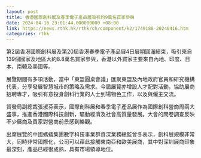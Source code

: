 ```yaml
---
layout: post
title: 香港國際創科展及春季電子產品展吸引約9萬名買家參與
date: 2024-04-16 23:01:44.000000000 +08:00
link: https://news.rthk.hk/rthk/ch/component/k2/1749188-20240416.htm
categories: rthk
---
```


第2屆香港國際創科展及第20屆香港春季電子產品展4日展期圓滿結束，吸引來自139個國家及地區大約8.8萬名買家參與，香港以外買家主要來自內地、印度、日本、南韓及美國等。

展覽期間有多項活動，當中「東盟圓桌會議」匯聚東盟及內地政府官員和研究機構代表，分享發展智慧城市的策略及需求。今屆展覽亦增設人才配對活動，協助展商招聘專才，吸引有意投身創科行業的人士到場物色工作，以及與僱主交流。

貿發局副總裁張淑芬表示，國際創科展和春季電子產品展作為國際創科營商周兩大盛事，推進香港國際科技創新，驅動經濟及社會高質量發展。大會的問卷調查反映不少展商及買家對營商前景感到樂觀。

出席展覽的中國螞蟻集團數字科技事業群資深業務總監曾冬表示，創科展規模非常大，同時非常國際化，公司可以藉此接觸東南亞和歐美展商，其中對深圳展商印象最深刻，產品已經很成熟，具有市場領導地位。
